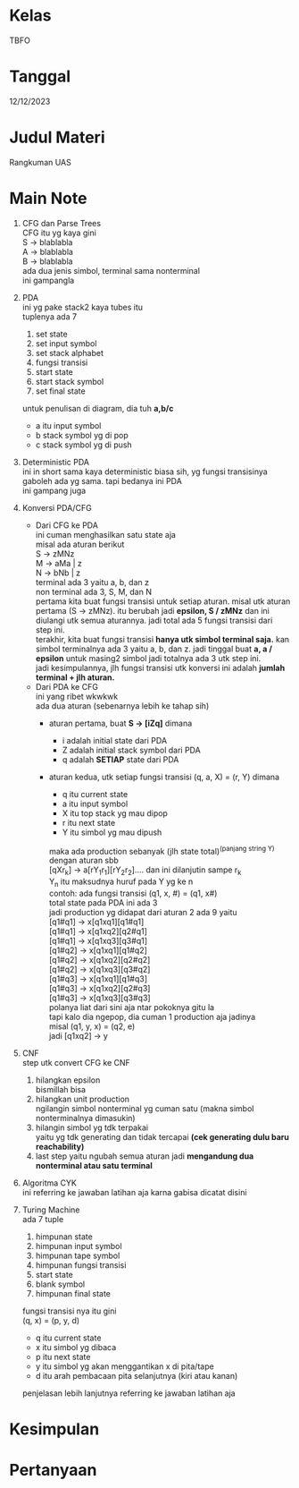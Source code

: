 # Kelas

TBFO

# Tanggal

12/12/2023

# Judul Materi

Rangkuman UAS

# Main Note

1. CFG dan Parse Trees  
    CFG itu yg kaya gini  
    S -> blablabla  
    A -> blablabla  
    B -> blablabla  
    ada dua jenis simbol, terminal sama nonterminal  
    ini gampangla
2. PDA  
    ini yg pake stack2 kaya tubes itu  
    tuplenya ada 7  
    1. set state
    2. set input symbol
    3. set stack alphabet
    4. fungsi transisi
    5. start state
    6. start stack symbol
    7. set final state  

    untuk penulisan di diagram, dia tuh **a,b/c**  
    - a itu input symbol
    - b stack symbol yg di pop
    - c stack symbol yg di push
3. Deterministic PDA  
    ini in short sama kaya deterministic biasa sih, yg fungsi transisinya gaboleh ada yg sama. tapi bedanya ini PDA  
    ini gampang juga
4. Konversi PDA/CFG  
    - Dari CFG ke PDA  
        ini cuman menghasilkan satu state aja  
        misal ada aturan berikut  
        S -> zMNz  
        M -> aMa | z  
        N -> bNb | z  
        terminal ada 3 yaitu a, b, dan z  
        non terminal ada 3, S, M, dan N  
        pertama kita buat fungsi transisi untuk setiap aturan. misal utk aturan pertama (S -> zMNz). itu berubah jadi **epsilon, S / zMNz** dan ini diulangi utk semua aturannya. jadi total ada 5 fungsi transisi dari step ini.  
        terakhir, kita buat fungsi transisi **hanya utk simbol terminal saja.** kan simbol terminalnya ada 3 yaitu a, b, dan z. jadi tinggal buat **a, a / epsilon** untuk masing2 simbol jadi totalnya ada 3 utk step ini.  
        jadi kesimpulannya, jlh fungsi transisi utk konversi ini adalah **jumlah terminal + jlh aturan.**  
    - Dari PDA ke CFG  
        ini yang ribet wkwkwk  
        ada dua aturan (sebenarnya lebih ke tahap sih)  
        - aturan pertama, buat **S -> [iZq]** dimana  
            - i adalah initial state dari PDA  
            - Z adalah initial stack symbol dari PDA  
            - q adalah **SETIAP** state dari PDA  
        - aturan kedua, utk setiap fungsi transisi (q, a, X) = (r, Y) dimana  
            - q itu current state  
            - a itu input symbol  
            - X itu top stack yg mau dipop  
            - r itu next state  
            - Y itu simbol yg mau dipush  

            maka ada production sebanyak (jlh state total)<sup>(panjang string Y)</sup> dengan aturan sbb  
            [qXr<sub>k</sub>] -> a[rY<sub>1</sub>r<sub>1</sub>][rY<sub>2</sub>r<sub>2</sub>].... dan ini dilanjutin sampe r<sub>k</sub>  
            Y<sub>n</sub> itu maksudnya huruf pada Y yg ke n  
            contoh: ada fungsi transisi (q1, x, #) = (q1, x#)  
            total state pada PDA ini ada 3  
            jadi production yg didapat dari aturan 2 ada 9 yaitu  
            [q1#q1] -> x[q1xq1][q1#q1]  
            [q1#q1] -> x[q1xq2][q2#q1]  
            [q1#q1] -> x[q1xq3][q3#q1]  
            [q1#q2] -> x[q1xq1][q1#q2]  
            [q1#q2] -> x[q1xq2][q2#q2]  
            [q1#q2] -> x[q1xq3][q3#q2]  
            [q1#q3] -> x[q1xq1][q1#q3]  
            [q1#q3] -> x[q1xq2][q2#q3]  
            [q1#q3] -> x[q1xq3][q3#q3]  
            polanya liat dari sini aja ntar pokoknya gitu la  
            tapi kalo dia ngepop, dia cuman 1 production aja jadinya  
            misal (q1, y, x) = (q2, e)  
            jadi [q1xq2] -> y  

5. CNF  
    step utk convert CFG ke CNF  
    1. hilangkan epsilon  
        bismillah bisa  
    2. hilangkan unit production  
        ngilangin simbol nonterminal yg cuman satu (makna simbol nonterminalnya dimasukin)  
    3. hilangin simbol yg tdk terpakai  
        yaitu yg tdk generating dan tidak tercapai **(cek generating dulu baru reachability)**  
    4. last step yaitu ngubah semua aturan jadi **mengandung dua nonterminal atau satu terminal**  
6. Algoritma CYK  
    ini referring ke jawaban latihan aja karna gabisa dicatat disini
8. Turing Machine  
    ada 7 tuple  
    1. himpunan state  
    2. himpunan input symbol
    3. himpunan tape symbol
    4. himpunan fungsi transisi
    5. start state
    6. blank symbol
    7. himpunan final state  

    fungsi transisi nya itu gini  
    (q, x) = (p, y, d)  
    - q itu current state
    - x itu simbol yg dibaca
    - p itu next state
    - y itu simbol yg akan menggantikan x di pita/tape
    - d itu arah pembacaan pita selanjutnya (kiri atau kanan)  

    penjelasan lebih lanjutnya referring ke jawaban latihan aja

# Kesimpulan



# Pertanyaan
